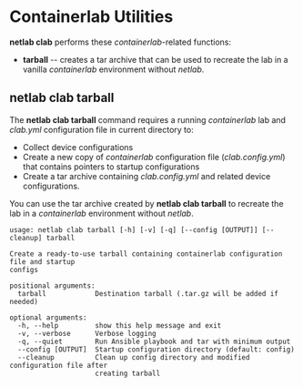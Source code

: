 # Containerlab Utilities

**netlab clab** performs these *containerlab*-related functions:

* **tarball** -- creates a tar archive that can be used to recreate the lab in a vanilla *containerlab* environment without *netlab*.

## netlab clab tarball

The **netlab clab tarball** command requires a running *containerlab* lab and *clab.yml* configuration file in current directory to:

* Collect device configurations
* Create a new copy of *containerlab* configuration file (*clab.config.yml*) that contains pointers to startup configurations
* Create a tar archive containing *clab.config.yml* and related device configurations.

You can use the tar archive created by **netlab clab tarball** to recreate the lab in a *containerlab* environment without *netlab*.

```
usage: netlab clab tarball [-h] [-v] [-q] [--config [OUTPUT]] [--cleanup] tarball

Create a ready-to-use tarball containing containerlab configuration file and startup
configs

positional arguments:
  tarball            Destination tarball (.tar.gz will be added if needed)

optional arguments:
  -h, --help         show this help message and exit
  -v, --verbose      Verbose logging
  -q, --quiet        Run Ansible playbook and tar with minimum output
  --config [OUTPUT]  Startup configuration directory (default: config)
  --cleanup          Clean up config directory and modified configuration file after
                     creating tarball
```
